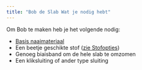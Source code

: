 ```yaml
---
title: "Bob de Slab Wat je nodig hebt"
---
```


Om Bob te maken heb je het volgende nodig:

- [Basis naaimateriaal](/docs/sewing/basic-sewing-supplies)
- Een beetje geschikte stof ([zie Stofopties](/docs/patterns/aaron/fabric))
- Genoeg biaisband om de hele slab te omzomen
- Een kliksluiting of ander type sluiting
